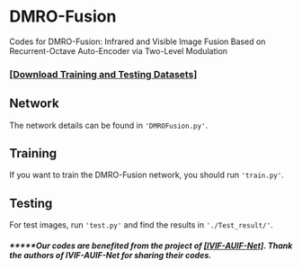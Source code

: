 # DMRO-Fusion
 Codes for DMRO-Fusion: Infrared and Visible Image Fusion Based on Recurrent-Octave Auto-Encoder via Two-Level Modulation

###  [[Download Training and Testing Datasets]](https://github.com/mdcnn/DMRO-Fusion/tree/main/Datasets)

## Network
The network details can be found in ```'DMROFusion.py'```.

## Training
If you want to train the DMRO-Fusion network, you should run ```'train.py'```.

## Testing
For test images, run ```'test.py'``` and find the results in ```'./Test_result/'```.

##### *****Our codes are benefited from the project of [[IVIF-AUIF-Net]](https://github.com/Zhaozixiang1228/IVIF-AUIF-Net). Thank the authors of IVIF-AUIF-Net for sharing their codes. 
